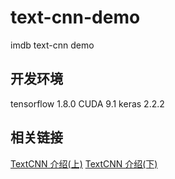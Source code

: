# text-cnn-demo
imdb text-cnn demo

## 开发环境
tensorflow 1.8.0
CUDA 9.1
keras 2.2.2

## 相关链接
[TextCNN 介绍(上)][1]
[TextCNN 介绍(下)][2]


[1]: http://www.tensorflownews.com/2018/04/06/%E4%BD%BF%E7%94%A8keras%E8%BF%9B%E8%A1%8C%E6%B7%B1%E5%BA%A6%E5%AD%A6%E4%B9%A0%EF%BC%9A%EF%BC%88%E4%B8%89%EF%BC%89%E4%BD%BF%E7%94%A8text-cnn%E5%A4%84%E7%90%86%E8%87%AA%E7%84%B6%E8%AF%AD%E8%A8%80/
[2]: http://www.tensorflownews.com/2018/04/12/text-cnn/
